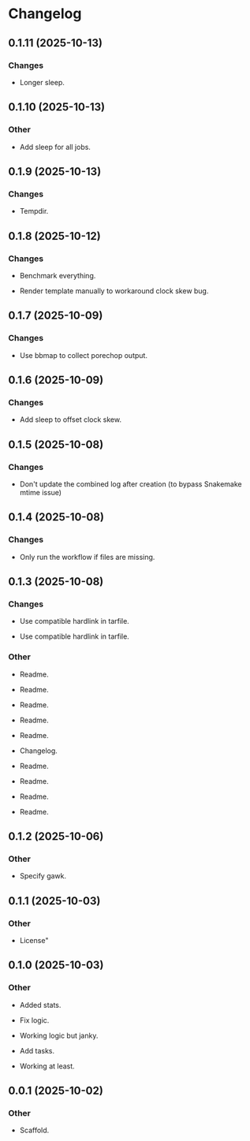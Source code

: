 # Changelog

## 0.1.11 (2025-10-13)

### Changes

* Longer sleep.

## 0.1.10 (2025-10-13)

### Other

* Add sleep for all jobs.

## 0.1.9 (2025-10-13)

### Changes

* Tempdir.

## 0.1.8 (2025-10-12)

### Changes

* Benchmark everything.

* Render template manually to workaround clock skew bug.

## 0.1.7 (2025-10-09)

### Changes

* Use bbmap to collect porechop output.

## 0.1.6 (2025-10-09)

### Changes

* Add sleep to offset clock skew.

## 0.1.5 (2025-10-08)

### Changes

* Don't update the combined log after creation (to bypass Snakemake mtime issue)

## 0.1.4 (2025-10-08)

### Changes

* Only run the workflow if files are missing.

## 0.1.3 (2025-10-08)

### Changes

* Use compatible hardlink in tarfile.

* Use compatible hardlink in tarfile.

### Other

* Readme.

* Readme.

* Readme.

* Readme.

* Readme.

* Changelog.

* Readme.

* Readme.

* Readme.

* Readme.

## 0.1.2 (2025-10-06)

### Other

* Specify gawk.

## 0.1.1 (2025-10-03)

### Other

* License"

## 0.1.0 (2025-10-03)

### Other

* Added stats.

* Fix logic.

* Working logic but janky.

* Add tasks.

* Working at least.

## 0.0.1 (2025-10-02)

### Other

* Scaffold.
